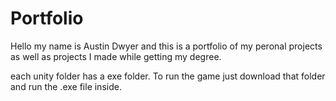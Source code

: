 # Portfolio
Hello my name is Austin Dwyer and this is a portfolio of my peronal projects as well as projects I made while getting my degree.

each unity folder has a exe folder. To run the game just download that folder and run the .exe file inside.
